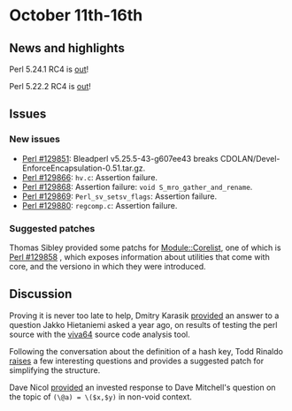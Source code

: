 # October 11th-16th

## News and highlights

Perl 5.24.1 RC4 is
[out](http://nntp.perl.org/group/perl.perl5.porters/240224)!

Perl 5.22.2 RC4 is
[out](http://nntp.perl.org/group/perl.perl5.porters/240223)!

## Issues

### New issues

* [Perl #129851](http://rt.perl.org/Ticket/Display.html?id=129851):
  Bleadperl v5\.25\.5\-43\-g607ee43 breaks
  CDOLAN/Devel\-EnforceEncapsulation\-0\.51\.tar\.gz.
* [Perl #129866](http://rt.perl.org/Ticket/Display.html?id=129866):
  `hv.c`: Assertion failure.
* [Perl #129868](http://rt.perl.org/Ticket/Display.html?id=129868):
  Assertion failure: `void S_mro_gather_and_rename`.
* [Perl #129869](http://rt.perl.org/Ticket/Display.html?id=129869):
  `Perl_sv_setsv_flags`: Assertion failure.
* [Perl #129880](http://rt.perl.org/Ticket/Display.html?id=129880):
  `regcomp.c`: Assertion failure.

### Suggested patches

Thomas Sibley provided some patchs for
[Module::Corelist](http://metacpan.org/pod/Module::Corelist), one of
which is
[Perl #129858](http://rt.perl.org/Ticket/Display.html?id=129858)
, which exposes information about utilities that come with core, and
the versiono in which they were introduced.

## Discussion

Proving it is never too late to help, Dmitry Karasik
[provided](http://nntp.perl.org/group/perl.perl5.porters/240238)
an answer to a question Jakko Hietaniemi asked a year ago, on results
of testing the perl source with the
[viva64](http://www.viva64.com/en/pvs-studio/) source code analysis
tool.

Following the conversation about the definition of a hash key, Todd
Rinaldo [raises](http://nntp.perl.org/group/perl.perl5.porters/240246)
a few interesting questions and provides a suggested patch for
simplifying the structure.

Dave Nicol
[provided](http://nntp.perl.org/group/perl.perl5.porters/240189)
an invested response to Dave Mitchell's question on the topic of `(\@a)
= \($x,$y)` in non-void context.
